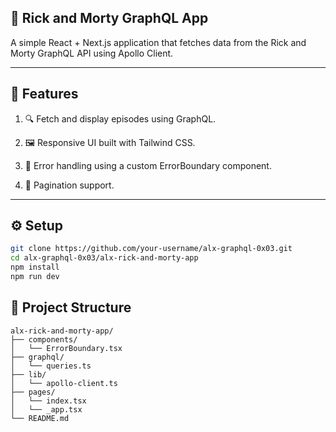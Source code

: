 ## 📘 Rick and Morty GraphQL App

A simple React + Next.js application that fetches data from the Rick and Morty GraphQL API using Apollo Client.

---

## 🧱 Features

1. 🔍 Fetch and display episodes using GraphQL.

2. 🖼️ Responsive UI built with Tailwind CSS.

3. 🐛 Error handling using a custom ErrorBoundary component.

4. 🔁 Pagination support.
---

## ⚙️ Setup
```bash
git clone https://github.com/your-username/alx-graphql-0x03.git
cd alx-graphql-0x03/alx-rick-and-morty-app
npm install
npm run dev

```

## 📁 Project Structure
```
alx-rick-and-morty-app/
├── components/
│   └── ErrorBoundary.tsx
├── graphql/
│   └── queries.ts
├── lib/
│   └── apollo-client.ts
├── pages/
│   └── index.tsx
│   └── _app.tsx
└── README.md
```